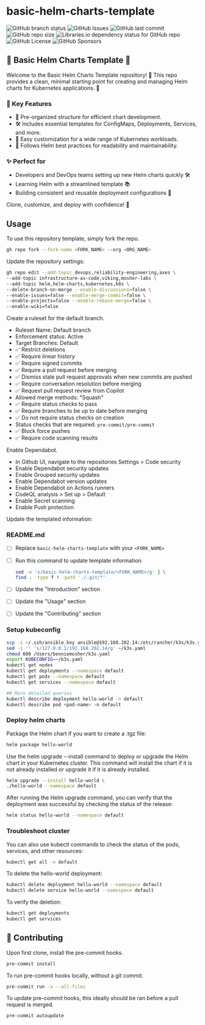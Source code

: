 # basic-helm-charts-template

![GitHub branch status](https://img.shields.io/github/checks-status/mosher-labs/basic-helm-charts-template/main)
![GitHub Issues](https://img.shields.io/github/issues/mosher-labs/basic-helm-charts-template)
![GitHub last commit](https://img.shields.io/github/last-commit/mosher-labs/basic-helm-charts-template)
![GitHub repo size](https://img.shields.io/github/repo-size/mosher-labs/basic-helm-charts-template)
![Libraries.io dependency status for GitHub repo](https://img.shields.io/librariesio/github/mosher-labs/basic-helm-charts-template)
![GitHub License](https://img.shields.io/github/license/mosher-labs/basic-helm-charts-template)
![GitHub Sponsors](https://img.shields.io/github/sponsors/mosher-labs)

## 🎩 Basic Helm Charts Template 🚢

Welcome to the Basic Helm Charts Template repository! 🚀 This repo
provides a clean, minimal starting point for creating and managing
Helm charts for Kubernetes applications. 🎯

### 🌟 Key Features

- 📂 Pre-organized structure for efficient chart development.
- 🛠️ Includes essential templates for ConfigMaps, Deployments, Services, and more.
- 🔧 Easy customization for a wide range of Kubernetes workloads.
- 📜 Follows Helm best practices for readability and maintainability.

### ✨ Perfect for

- Developers and DevOps teams setting up new Helm charts quickly 🛠️
- Learning Helm with a streamlined template 📚
- Building consistent and reusable deployment configurations 🚀

Clone, customize, and deploy with confidence! 🤝

## Usage

To use this repository template, simply fork the repo.

```bash
gh repo fork --fork-name <FORK_NAME> --org <ORG_NAME>
```

Update the repository settings:

```bash
gh repo edit --add-topic devops,reliability-engineering,axes \
--add-topic infrastructure-as-code,viking,mosher-labs \
--add-topic helm,helm-charts,kubernetes,k8s \
--delete-branch-on-merge --enable-discussions=false \
--enable-issues=false --enable-merge-commit=false \
--enable-projects=false --enable-rebase-merge=false \
--enable-wiki=false
```

Create a ruleset for the default branch.

- Ruleset Name: Default branch
- Enforcement status: Active
- Target Branches: Default
- ✅ Restrict deletions
- ✅ Require linear history
- ✅ Require signed commits
- ✅ Require a pull request before merging
- ✅ Dismiss stale pull request approvals when new commits are pushed
- ✅ Require conversation resolution before merging
- ✅ Request pull request review from Copilot
- Allowed merge methods: "Squash"
- ✅ Require status checks to pass
- ✅ Require branches to be up to date before merging
- ✅ Do not require status checks on creation
- Status checks that are required: `pre-commit/pre-commit`
- ✅ Block force pushes
- ✅ Require code scanning results

Enable Dependabot.

- In Github UI, navigate to the repositories Settings > Code security
- Enable Dependabot security updates
- Enable Grouped security updates
- Enable Dependabot version updates
- Enable Dependabot on Actions runners
- CodeQL analysis > Set up > Default
- Enable Secret scanning
- Enable Push protection

Update the templated information:

### README.md

- [ ] Replace `basic-helm-charts-template` with your `<FORK_NAME>`
- [ ] Run this command to update template information:

  ```bash
  sed -e 's/basic-helm-charts-template/<FORK_NAME>/g' | \
  find . -type f ! -path './.git/*'
  ```

- [ ] Update the "Introduction" section
- [ ] Update the "Usage" section
- [ ] Update the "Contributing" section

### Setup kubeconfig

```bash
scp -i ~/.ssh/ansible_key ansible@192.168.202.14:/etc/rancher/k3s/k3s.yaml ~/k3s.yaml
sed -i '' 's/127.0.0.1/192.168.202.14/g' ~/k3s.yaml
chmod 600 /Users/benniemosher/k3s.yaml
export KUBECONFIG=~/k3s.yaml
kubectl get nodes
kubectl get deployments --namespace default
kubectl get pods --namespace default
kubectl get services --namespace default

## More detailed queries
kubectl describe deployment hello-world -n default
kubectl describe pod <pod-name> -n default
```

### Deploy helm charts

Package the Helm chart if you want to create a .tgz file:

```bash
helm package hello-world
```

Use the helm upgrade --install command to deploy or upgrade the
Helm chart in your Kubernetes cluster. This command will install
the chart if it is not already installed or upgrade it if it is
already installed.

```bash
helm upgrade --install hello-world \
./hello-world --namespace default
```

After running the Helm upgrade command, you can verify that the deployment
was successful by checking the status of the release:

```bash
helm status hello-world --namespace default
```

### Troubleshoot cluster

You can also use kubectl commands to check the status of the
pods, services, and other resources:

```bash
kubectl get all -n default
```

To delete the hello-world deployment:

```bash
kubectl delete deployment hello-world --namespace default
kubectl delete service hello-world --namespace default
```

To verify the deletion:

```bash
kubectl get deployments
kubectl get services
```

## 🔰 Contributing

Upon first clone, install the pre-commit hooks.

```bash
pre-commit install
```

To run pre-commit hooks locally, without a git commit.

```bash
pre-commit run -a --all-files
```

To update pre-commit hooks, this ideally should be ran before a pull request is merged.

```bash
pre-commit autoupdate
```
